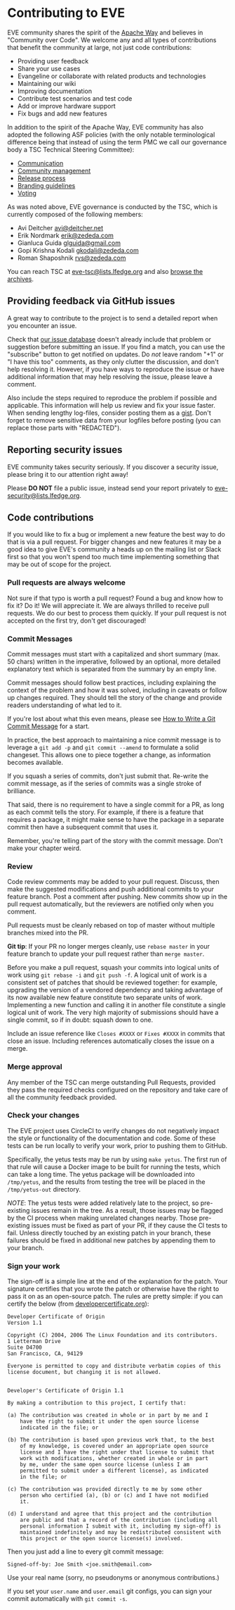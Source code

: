 # Contributing to EVE 

EVE community shares the spirit of the [Apache Way](https://apache.org/theapacheway/)
and believes in "Community over Code". We welcome any and all types of contributions
that benefit the community at large, not just code contributions:

* Providing user feedback
* Share your use cases
* Evangeline or collaborate with related products and technologies
* Maintaining our wiki
* Improving documentation
* Contribute test scenarios and test code
* Add or improve hardware support
* Fix bugs and add new features

In addition to the spirit of the Apache Way, EVE community has also adopted
the following ASF policies (with the only notable terminological difference
being that instead of using the term PMC we call our governance body a TSC
Technical Steering Committee):

* [Communication](https://www.apache.org/foundation/governance/pmcs#communication)
* [Community management](https://www.apache.org/foundation/governance/pmcs#community)
* [Release process](https://www.apache.org/legal/release-policy.html)
* [Branding guidelines](http://www.apache.org/foundation/marks/responsibility.html)
* [Voting](https://www.apache.org/foundation/voting.html)

As was noted above, EVE governance is conducted by the TSC, which is currently
composed of the following members:

* Avi Deitcher <avi@deitcher.net>
* Erik Nordmark <erik@zededa.com>
* Gianluca Guida <glguida@gmail.com>
* Gopi Krishna Kodali <gkodali@zededa.com>
* Roman Shaposhnik <rvs@zededa.com>

You can reach TSC at [eve-tsc@lists.lfedge.org](mailto:eve-tsc@lists.lfedge.org)
and also [browse the archives](https://lists.lfedge.org/g/eve-tsc).

## Providing feedback via GitHub issues

A great way to contribute to the project is to send a detailed report when you
encounter an issue.

Check that [our issue database](https://github.com/lf-edge/eve/issues)
doesn't already include that problem or suggestion before submitting an issue.
If you find a match, you can use the "subscribe" button to get notified on
updates. Do *not* leave random "+1" or "I have this too" comments, as they
only clutter the discussion, and don't help resolving it. However, if you
have ways to reproduce the issue or have additional information that may help
resolving the issue, please leave a comment.

Also include the steps required to reproduce the problem if possible and
applicable. This information will help us review and fix your issue faster.
When sending lengthy log-files, consider posting them as a [gist](https://gist.github.com).
Don't forget to remove sensitive data from your logfiles before posting (you can
replace those parts with "REDACTED").

## Reporting security issues

EVE community takes security seriously. If you discover a security
issue, please bring it to our attention right away!

Please **DO NOT** file a public issue, instead send your report privately to
[eve-security@lists.lfedge.org](mailto:eve-security@lists.lfedge.org).

## Code contributions

If you would like to fix a bug or implement a new feature the best way to
do that is via a pull request. For bigger changes and new features it may
be a good idea to give EVE's community a heads up on the mailing list or
Slack first so that you won't spend too much time implementing something
that may be out of scope for the project.

### Pull requests are always welcome

Not sure if that typo is worth a pull request? Found a bug and know how to fix
it? Do it! We will appreciate it. We are always thrilled to receive pull requests.
We do our best to process them quickly. If your pull request is not accepted on
the first try, don't get discouraged!

### Commit Messages

Commit messages must start with a capitalized and short summary (max. 50 chars)
written in the imperative, followed by an optional, more detailed explanatory
text which is separated from the summary by an empty line.

Commit messages should follow best practices, including explaining the context
of the problem and how it was solved, including in caveats or follow up changes
required. They should tell the story of the change and provide readers
understanding of what led to it.

If you're lost about what this even means, please see [How to Write a Git
Commit Message](http://chris.beams.io/posts/git-commit/) for a start.

In practice, the best approach to maintaining a nice commit message is to
leverage a `git add -p` and `git commit --amend` to formulate a solid
changeset. This allows one to piece together a change, as information becomes
available.

If you squash a series of commits, don't just submit that. Re-write the commit
message, as if the series of commits was a single stroke of brilliance.

That said, there is no requirement to have a single commit for a PR, as long as
each commit tells the story. For example, if there is a feature that requires a
package, it might make sense to have the package in a separate commit then have
a subsequent commit that uses it.

Remember, you're telling part of the story with the commit message. Don't make
your chapter weird.

### Review

Code review comments may be added to your pull request. Discuss, then make the
suggested modifications and push additional commits to your feature branch. Post
a comment after pushing. New commits show up in the pull request automatically,
but the reviewers are notified only when you comment.

Pull requests must be cleanly rebased on top of master without multiple branches
mixed into the PR.

**Git tip**: If your PR no longer merges cleanly, use `rebase master` in your
feature branch to update your pull request rather than `merge master`.

Before you make a pull request, squash your commits into logical units of work
using `git rebase -i` and `git push -f`. A logical unit of work is a consistent
set of patches that should be reviewed together: for example, upgrading the
version of a vendored dependency and taking advantage of its now available new
feature constitute two separate units of work. Implementing a new function and
calling it in another file constitute a single logical unit of work. The very
high majority of submissions should have a single commit, so if in doubt: squash
down to one.

Include an issue reference like `Closes #XXXX` or `Fixes #XXXX` in commits that
close an issue. Including references automatically closes the issue on a merge.

### Merge approval

Any member of the TSC can merge outstanding Pull Requests, provided they pass
the required checks configured on the repository and take care of all the
community feedback provided.

### Check your changes

The EVE project uses CircleCI to verify changes do not negatively impact
the style or functionality of the documentation and code.  Some of these
tests can be run locally to verify your work, prior to pushing them to
GitHub.

Specifically, the yetus tests may be run by using `make yetus`.  The
first run of that rule will cause a Docker image to be built for running
the tests, which can take a long time.  The yetus package will be
downloaded into `/tmp/yetus`, and the results from testing the tree will
be placed in the `/tmp/yetus-out` directory.

*NOTE*: The yetus tests were added relatively late to the project,
so pre-existing issues remain in the tree.  As a result, those issues
may be flagged by the CI process when making unrelated changes nearby.
Those pre-existing issues must be fixed as part of your PR, if they
cause the CI tests to fail.  Unless directly touched by an existing
patch in your branch, these failures should be fixed in additional
new patches by appending them to your branch.

### Sign your work

The sign-off is a simple line at the end of the explanation for the patch. Your
signature certifies that you wrote the patch or otherwise have the right to pass
it on as an open-source patch. The rules are pretty simple: if you can certify
the below (from [developercertificate.org](http://developercertificate.org/)):

```text
Developer Certificate of Origin
Version 1.1

Copyright (C) 2004, 2006 The Linux Foundation and its contributors.
1 Letterman Drive
Suite D4700
San Francisco, CA, 94129

Everyone is permitted to copy and distribute verbatim copies of this
license document, but changing it is not allowed.


Developer's Certificate of Origin 1.1

By making a contribution to this project, I certify that:

(a) The contribution was created in whole or in part by me and I
    have the right to submit it under the open source license
    indicated in the file; or

(b) The contribution is based upon previous work that, to the best
    of my knowledge, is covered under an appropriate open source
    license and I have the right under that license to submit that
    work with modifications, whether created in whole or in part
    by me, under the same open source license (unless I am
    permitted to submit under a different license), as indicated
    in the file; or

(c) The contribution was provided directly to me by some other
    person who certified (a), (b) or (c) and I have not modified
    it.

(d) I understand and agree that this project and the contribution
    are public and that a record of the contribution (including all
    personal information I submit with it, including my sign-off) is
    maintained indefinitely and may be redistributed consistent with
    this project or the open source license(s) involved.
```

Then you just add a line to every git commit message:

    Signed-off-by: Joe Smith <joe.smith@email.com>

Use your real name (sorry, no pseudonyms or anonymous contributions.)

If you set your `user.name` and `user.email` git configs, you can sign your
commit automatically with `git commit -s`.
